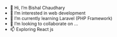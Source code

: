 - 👋 Hi, I’m Bishal Chaudhary
- 👀 I’m interested in web development
- 🌱 I’m currently learning Laravel (PHP Framework)
- 💞️ I’m looking to collaborate on ...
- 📫 Exploring React js

<!---
bishal221973/bishal221973 is a ✨ special ✨ repository because its `README.md` (this file) appears on your GitHub profile.
You can click the Preview link to take a look at your changes.
--->
